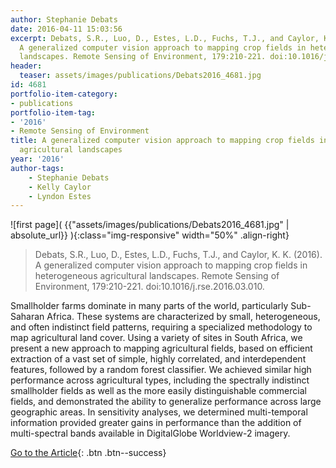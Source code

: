 ```yaml
---
author: Stephanie Debats
date: 2016-04-11 15:03:56
excerpt: Debats, S.R., Luo, D., Estes, L.D., Fuchs, T.J., and Caylor, K. K. (2016).
  A generalized computer vision approach to mapping crop fields in heterogeneous agricultural
  landscapes. Remote Sensing of Environment, 179:210-221. doi:10.1016/j.rse.2016.03.010.
header:
  teaser: assets/images/publications/Debats2016_4681.jpg
id: 4681
portfolio-item-category:
- publications
portfolio-item-tag:
- '2016'
- Remote Sensing of Environment
title: A generalized computer vision approach to mapping crop fields in heterogeneous
  agricultural landscapes
year: '2016'
author-tags:
    - Stephanie Debats
    - Kelly Caylor
    - Lyndon Estes
---
```


![first page]( {{"assets/images/publications/Debats2016_4681.jpg" | absolute_url}} ){:class="img-responsive" width="50%" .align-right}


> Debats, S.R., Luo, D., Estes, L.D., Fuchs, T.J., and Caylor, K. K. (2016). A generalized computer vision approach to mapping crop fields in heterogeneous agricultural landscapes. Remote Sensing of Environment, 179:210-221. doi:10.1016/j.rse.2016.03.010.


Smallholder farms dominate in many parts of the world, particularly Sub-Saharan Africa. These systems are characterized by small, heterogeneous, and often indistinct field patterns, requiring a specialized methodology to map agricultural land cover. Using a variety of sites in South Africa, we present a new approach to mapping agricultural fields, based on efficient extraction of a vast set of simple, highly correlated, and interdependent features, followed by a random forest classifier. We achieved similar high performance across agricultural types, including the spectrally indistinct smallholder fields as well as the more easily distinguishable commercial fields, and demonstrated the ability to generalize performance across large geographic areas. In sensitivity analyses, we determined multi-temporal information provided greater gains in performance than the addition of multi-spectral bands available in DigitalGlobe Worldview-2 imagery.


[Go to the Article](http://www.sciencedirect.com/science/article/pii/S0034425716301031){: .btn .btn--success}